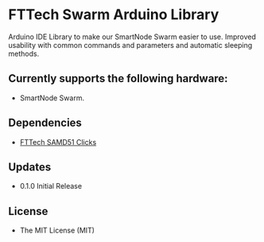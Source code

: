 # FTTech Swarm Arduino Library

Arduino IDE Library to make our SmartNode Swarm easier to use. Improved usability with common commands and parameters and automatic sleeping methods.

## Currently supports the following hardware:
- SmartNode Swarm.

## Dependencies
- [FTTech SAMD51 Clicks](https://github.com/FTTechBrasil/FTTech_SAMD51_Clicks)

## Updates
* 0.1.0 Initial Release

## License
- The MIT License (MIT)
